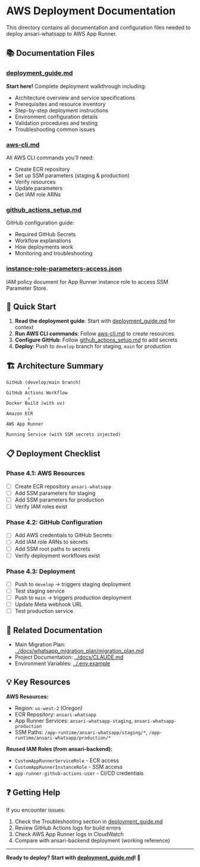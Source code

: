# AWS Deployment Documentation

This directory contains all documentation and configuration files needed to deploy ansari-whatsapp to AWS App Runner.

## 📚 Documentation Files

### [deployment_guide.md](./deployment_guide.md)
**Start here!** Complete deployment walkthrough including:
- Architecture overview and service specifications
- Prerequisites and resource inventory
- Step-by-step deployment instructions
- Environment configuration details
- Validation procedures and testing
- Troubleshooting common issues

### [aws-cli.md](./aws-cli.md)
All AWS CLI commands you'll need:
- Create ECR repository
- Set up SSM parameters (staging & production)
- Verify resources
- Update parameters
- Get IAM role ARNs

### [github_actions_setup.md](./github_actions_setup.md)
GitHub configuration guide:
- Required GitHub Secrets
- Workflow explanations
- How deployments work
- Monitoring and troubleshooting

### [instance-role-parameters-access.json](./instance-role-parameters-access.json)
IAM policy document for App Runner instance role to access SSM Parameter Store.

## 🚀 Quick Start

1. **Read the deployment guide**: Start with [deployment_guide.md](./deployment_guide.md) for context
2. **Run AWS CLI commands**: Follow [aws-cli.md](./aws-cli.md) to create resources
3. **Configure GitHub**: Follow [github_actions_setup.md](./github_actions_setup.md) to add secrets
4. **Deploy**: Push to `develop` branch for staging, `main` for production

## 🏗️ Architecture Summary

```
GitHub (develop/main branch)
        ↓
GitHub Actions Workflow
        ↓
Docker Build (with uv)
        ↓
Amazon ECR
        ↓
AWS App Runner
        ↓
Running Service (with SSM secrets injected)
```

## 📋 Deployment Checklist

### Phase 4.1: AWS Resources
- [ ] Create ECR repository `ansari-whatsapp`
- [ ] Add SSM parameters for staging
- [ ] Add SSM parameters for production
- [ ] Verify IAM roles exist

### Phase 4.2: GitHub Configuration
- [ ] Add AWS credentials to GitHub Secrets
- [ ] Add IAM role ARNs to secrets
- [ ] Add SSM root paths to secrets
- [ ] Verify deployment workflows exist

### Phase 4.3: Deployment
- [ ] Push to `develop` → triggers staging deployment
- [ ] Test staging service
- [ ] Push to `main` → triggers production deployment
- [ ] Update Meta webhook URL
- [ ] Test production service

## 🔗 Related Documentation

- Main Migration Plan: [../docs/whatsapp_migration_plan/migration_plan.md](../whatsapp_migration_plan/migration_plan.md)
- Project Documentation: [../docs/CLAUDE.md](../CLAUDE.md)
- Environment Variables: [../.env.example](../../.env.example)

## 💡 Key Resources

**AWS Resources:**
- Region: `us-west-2` (Oregon)
- ECR Repository: `ansari-whatsapp`
- App Runner Services: `ansari-whatsapp-staging`, `ansari-whatsapp-production`
- SSM Paths: `/app-runtime/ansari-whatsapp/staging/*`, `/app-runtime/ansari-whatsapp/production/*`

**Reused IAM Roles (from ansari-backend):**
- `CustomAppRunnerServiceRole` - ECR access
- `CustomAppRunnerInstanceRole` - SSM access
- `app-runner-github-actions-user` - CI/CD credentials

## ❓ Getting Help

If you encounter issues:
1. Check the Troubleshooting section in [deployment_guide.md](./deployment_guide.md)
2. Review GitHub Actions logs for build errors
3. Check AWS App Runner logs in CloudWatch
4. Compare with ansari-backend deployment (working reference)

---

**Ready to deploy? Start with [deployment_guide.md](./deployment_guide.md)! 🚀**
